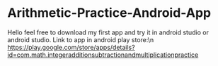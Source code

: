 # Arithmetic-Practice-Android-App
Hello feel free to download my first app and try it in android studio or android studio.
Link to app in android play store:\n
https://play.google.com/store/apps/details?id=com.math.integeradditionsubtractionandmultiplicationpractice
